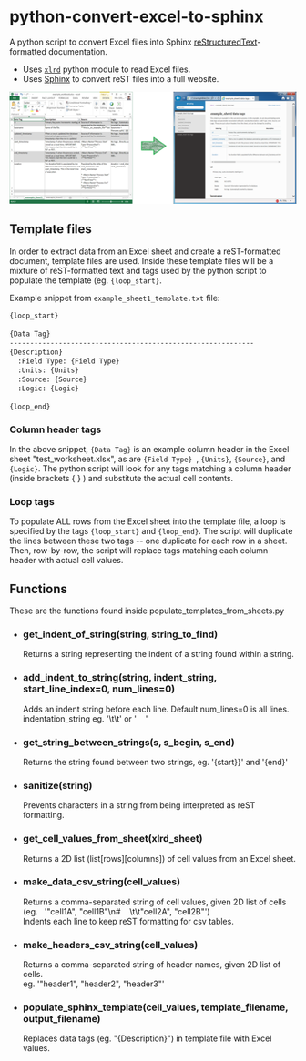 # python-convert-excel-to-sphinx
A python script to convert Excel files into Sphinx [reStructuredText](http://docutils.sourceforge.net/rst.html)-formatted documentation.

* Uses [`xlrd`](http://xlrd.readthedocs.io/en/latest/) python module to read Excel files.  
* Uses [Sphinx](http://www.sphinx-doc.org/en/master/index.html) to convert reST files into a full website. 

![Screenshot: convert Excel workbook to Sphinx / reST documentation](https://github.com/justinTM/python-convert-excel-to-sphinx/raw/master/excel_to_sphinx_screenshot.png)

## Template files
In order to extract data from an Excel sheet and create a reST-formatted document, template files are used. Inside these template files will be a mixture of reST-formatted text and tags used by the python script to populate the template (eg. `{loop_start}`.

Example snippet from `example_sheet1_template.txt` file:
```
{loop_start}

{Data Tag}
------------------------------------------------------------
{Description}
  :Field Type: {Field Type}
  :Units: {Units}
  :Source: {Source}
  :Logic: {Logic}

{loop_end}
```

  ### Column header tags
  In the above snippet, `{Data Tag}` is an example column header in the Excel sheet "test_worksheet.xlsx", as are `{Field Type}
`, `{Units}`, `{Source}`, and `{Logic}`. The python script will look for any tags matching a column header (inside brackets { } ) and substitute the actual cell contents.

  ### Loop tags
  To populate ALL rows from the Excel sheet into the template file, a loop is specified by the tags `{loop_start}` and `{loop_end}`. The script will duplicate the lines between these two tags -- one duplicate for each row in a sheet. Then, row-by-row, the script will replace tags matching each column header with actual cell values.

## Functions
These are the functions found inside populate_templates_from_sheets.py

* ### get_indent_of_string(string, string_to_find)
  Returns a string representing the indent of a string found within a string.
  
* ### add_indent_to_string(string, indent_string, start_line_index=0, num_lines=0)
  Adds an indent string before each line. Default num_lines=0 is all lines. indentation_string eg. '\t\t' or '    '

* ### get_string_between_strings(s, s_begin, s_end)
  Returns the string found between two strings, eg. '{start}}' and '{end}'

* ### sanitize(string)
  Prevents characters in a string from being interpreted as reST formatting.
  
* ### get_cell_values_from_sheet(xlrd_sheet)
  Returns a 2D list (list[rows][columns]) of cell values from an Excel sheet.

* ### make_data_csv_string(cell_values)
  Returns a comma-separated string of cell values, given 2D list of cells (eg.   '"cell1A", "cell1B"\n#    \t\t"cell2A", "cell2B"')  
    Indents each line to keep reST formatting for csv tables.

* ### make_headers_csv_string(cell_values)
  Returns a comma-separated string of header names, given 2D list of cells.  
    eg. '"header1", "header2", "header3"'

* ### populate_sphinx_template(cell_values, template_filename, output_filename)
  Replaces data tags (eg. "{Description}") in template file with Excel values.



